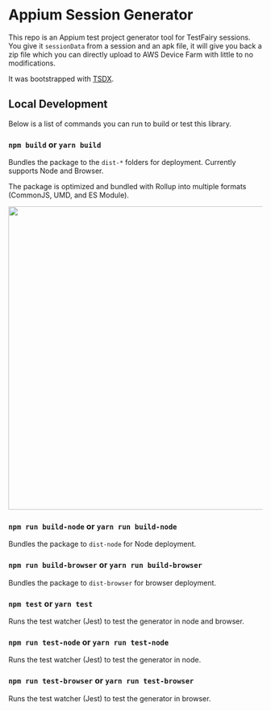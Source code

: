 # Appium Session Generator

This repo is an Appium test project generator tool for TestFairy sessions. You give it `sessionData` from a session and an apk file, it will give you back a zip file which you can directly upload to AWS Device Farm with little to no modifications.

It was bootstrapped with [TSDX](https://github.com/jaredpalmer/tsdx).

## Local Development

Below is a list of commands you can run to build or test this library.

### `npm build` or `yarn build`

Bundles the package to the `dist-*` folders for deployment. Currently supports Node and Browser.

The package is optimized and bundled with Rollup into multiple formats (CommonJS, UMD, and ES Module).

<img src="https://user-images.githubusercontent.com/4060187/52168322-a98e5b00-26f6-11e9-8cf6-222d716b75ef.gif" width="600" />

### `npm run build-node` or `yarn run build-node`

Bundles the package to `dist-node` for Node deployment.

### `npm run build-browser` or `yarn run build-browser`

Bundles the package to `dist-browser` for browser deployment. 

### `npm test` or `yarn test`

Runs the test watcher (Jest) to test the generator in node and browser.

### `npm run test-node` or `yarn run test-node`

Runs the test watcher (Jest) to test the generator in node.

### `npm run test-browser` or `yarn run test-browser`

Runs the test watcher (Jest) to test the generator in browser.
